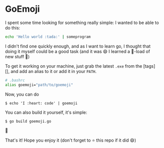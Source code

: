# GoEmoji

I spent some time looking for something really simple: I wanted to be able to do this:

```bash
echo 'Hello world :tada:' | someprogram
```

I didn't find one quickly enough, and as I want to learn go, I thought that doing it myself could be a good task (and it was :smile: I learned a :shit:-load of new stuff :tada:)

To get it working on your machine, just grab the latest `.exe` from the [tags][], and add an alias to it or add it in your `PATH`.

```bash
# .bashrc
alias goemoji="path/to/goemoji"
```

Now, you can do

```
$ echo 'I :heart: code' | goemoji
```

You can also build it yourself, it's simple:

```
$ go build goemoji.go
```

:tada:

That's it! Hope you enjoy it (don't forget to :star: this repo if it did :smile:)

